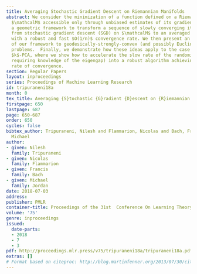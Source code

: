 ```yaml
---
title: Averaging Stochastic Gradient Descent on Riemannian Manifolds
abstract: We consider the minimization of a function defined on a Riemannian manifold
  $\mathcalM$ accessible only through unbiased estimates of its gradients. We develop
  a geometric framework to transform a sequence of slowly converging iterates generated
  from stochastic gradient descent (SGD) on $\mathcalM$ to an averaged iterate sequence
  with a robust and fast $O(1/n)$ convergence rate. We then present an application
  of our framework to geodesically-strongly-convex (and possibly Euclidean non-convex)
  problems.  Finally, we demonstrate how these ideas apply to the case of streaming
  $k$-PCA, where we show how to accelerate the slow rate of the randomized power method  (without
  requiring knowledge of the eigengap) into a robust algorithm achieving the optimal
  rate of convergence.
section: Regular Papers
layout: inproceedings
series: Proceedings of Machine Learning Research
id: tripuraneni18a
month: 0
tex_title: Averaging {S}tochastic {G}radient {D}escent on {R}iemannian {M}anifolds
firstpage: 650
lastpage: 687
page: 650-687
order: 650
cycles: false
bibtex_author: Tripuraneni, Nilesh and Flammarion, Nicolas and Bach, Francis and Jordan,
  Michael
author:
- given: Nilesh
  family: Tripuraneni
- given: Nicolas
  family: Flammarion
- given: Francis
  family: Bach
- given: Michael
  family: Jordan
date: 2018-07-03
address: 
publisher: PMLR
container-title: Proceedings of the 31st  Conference On Learning Theory
volume: '75'
genre: inproceedings
issued:
  date-parts:
  - 2018
  - 7
  - 3
pdf: http://proceedings.mlr.press/v75/tripuraneni18a/tripuraneni18a.pdf
extras: []
# Format based on citeproc: http://blog.martinfenner.org/2013/07/30/citeproc-yaml-for-bibliographies/
---
```

